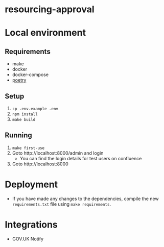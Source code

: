 # resourcing-approval

# Local environment

## Requirements

- make
- docker
- docker-compose
- [poetry](https://python-poetry.org/docs/#installation)

## Setup

1. `cp .env.example .env`
2. `npm install`
3. `make build`

## Running

1. `make first-use`
2. Goto http://localhost:8000/admin and login
   - You can find the login details for test users on confluence
3. Goto http://localhost:8000

# Deployment

- If you have made any changes to the dependencies, compile the new `requirements.txt`
  file using `make requirements`.

# Integrations

- GOV.UK Notify
